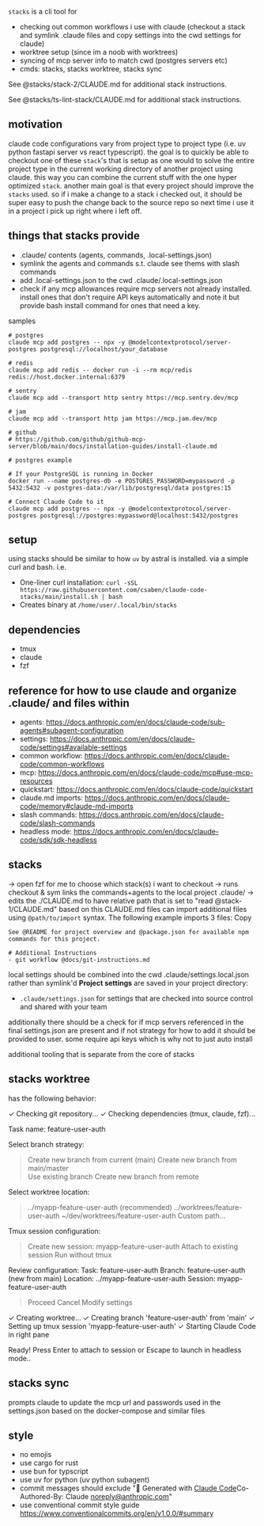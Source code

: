 `stacks` is a cli tool for 
- checking out common workflows i use with claude (checkout a stack and symlink .claude files and copy settings into the cwd settings for claude)
- worktree setup (since im a noob with worktrees)
- syncing of mcp server info to match cwd (postgres servers etc)
- cmds: stacks, stacks worktree, stacks sync


See @stacks/stack-2/CLAUDE.md for additional stack instructions.


See @stacks/ts-lint-stack/CLAUDE.md for additional stack instructions.

## motivation
claude code configurations vary from project type to project type (i.e. uv python fastapi server vs react typescript). the goal is to quickly be able to checkout one of these `stack`'s that is setup as one would to solve the entire project type in the current working directory of another project using claude. this way you can combine the current stuff with the one hyper optimized `stack`. another main goal is that every project should improve the `stacks` used. so if i make a change to a stack i checked out, it should be super easy to push the change back to the source repo so next time i use it in a project i pick up right where i left off. 


## things that stacks provide
- .claude/ contents (agents, commands, .local-settings.json)
- symlink the agents and commands s.t. claude see thems with slash commands
- add .local-settings.json to the cwd .claude/.local-settings.json
- check if any mcp allowances require mcp servers not already installed. install ones that don't require API keys automatically and note it but provide bash install command for ones that need a key.

samples
```
# postgres
claude mcp add postgres -- npx -y @modelcontextprotocol/server-postgres postgresql://localhost/your_database

# redis
claude mcp add redis -- docker run -i --rm mcp/redis redis://host.docker.internal:6379

# sentry
claude mcp add --transport http sentry https://mcp.sentry.dev/mcp

# jam
claude mcp add --transport http jam https://mcp.jam.dev/mcp

# github
# https://github.com/github/github-mcp-server/blob/main/docs/installation-guides/install-claude.md

# postgres example

# If your PostgreSQL is running in Docker
docker run --name postgres-db -e POSTGRES_PASSWORD=mypassword -p 5432:5432 -v postgres-data:/var/lib/postgresql/data postgres:15

# Connect Claude Code to it
claude mcp add postgres -- npx -y @modelcontextprotocol/server-postgres postgresql://postgres:mypassword@localhost:5432/postgres

```

## setup
using stacks should be similar to how `uv` by astral is installed. via a simple curl and bash. i.e.
- One-liner curl installation: `curl -sSL https://raw.githubusercontent.com/csaben/claude-code-stacks/main/install.sh | bash`
- Creates binary at `/home/user/.local/bin/stacks`

## dependencies
- tmux
- claude
- fzf

## reference for how to use claude and organize .claude/ and files within
- agents: https://docs.anthropic.com/en/docs/claude-code/sub-agents#subagent-configuration
- settings: https://docs.anthropic.com/en/docs/claude-code/settings#available-settings
- common workflow: https://docs.anthropic.com/en/docs/claude-code/common-workflows
- mcp: https://docs.anthropic.com/en/docs/claude-code/mcp#use-mcp-resources 
- quickstart: https://docs.anthropic.com/en/docs/claude-code/quickstart
- claude.md imports: https://docs.anthropic.com/en/docs/claude-code/memory#claude-md-imports
- slash commands: https://docs.anthropic.com/en/docs/claude-code/slash-commands 
- headless mode: https://docs.anthropic.com/en/docs/claude-code/sdk/sdk-headless


## stacks
-> open fzf for me to choose which stack(s) i want to checkout
-> runs checkout & sym links the commands+agents to the local project .claude/
-> edits the ./CLAUDE.md to have relative path that is set to "read @stack-1/CLAUDE.md" based on this 
CLAUDE.md files can import additional files using `@path/to/import` syntax. The following example imports 3 files:
Copy

```
See @README for project overview and @package.json for available npm commands for this project.

# Additional Instructions
- git workflow @docs/git-instructions.md
```

local settings should be combined into the cwd .claude/settings.local.json rather than symlink'd
**Project settings** are saved in your project directory:

- `.claude/settings.json` for settings that are checked into source control and shared with your team

additionally there should be a check for if mcp servers referenced in the final settings.json are present and if not strategy for how to add it should be provided to user. some require api keys which is why not to just auto install

additional tooling that is separate from the core of stacks

## stacks worktree
has the following behavior:

✓ Checking git repository...
✓ Checking dependencies (tmux, claude, fzf)...

Task name: feature-user-auth

Select branch strategy:
> Create new branch from current (main)
  Create new branch from main/master  
  Use existing branch
  Create new branch from remote

Select worktree location:
> ../myapp-feature-user-auth (recommended)
  ../worktrees/feature-user-auth
  ~/dev/worktrees/feature-user-auth
  Custom path...

Tmux session configuration:
> Create new session: myapp-feature-user-auth
  Attach to existing session
  Run without tmux

Review configuration:
  Task: feature-user-auth
  Branch: feature-user-auth (new from main)
  Location: ../myapp-feature-user-auth
  Session: myapp-feature-user-auth
  
> Proceed
  Cancel
  Modify settings

✓ Creating worktree...
✓ Creating branch 'feature-user-auth' from 'main'
✓ Setting up tmux session 'myapp-feature-user-auth'
✓ Starting Claude Code in right pane

Ready! Press Enter to attach to session or Escape to launch in headless mode..

## stacks sync
prompts claude to update the mcp url and passwords used in the settings.json based on the docker-compose and similar files

## style
- no emojis
- use cargo for rust
- use bun for typscript
- use uv for python (uv python subagent)
- commit messages should exclude "🤖 Generated with [Claude Code](https://claude.ai/code)Co-Authored-By: Claude <noreply@anthropic.com>"
- use conventional commit style guide https://www.conventionalcommits.org/en/v1.0.0/#summary
